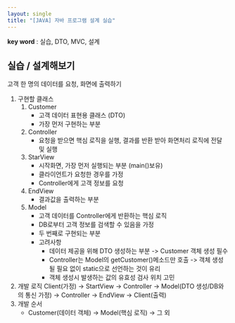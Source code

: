 ```yaml
---
layout: single
title: "[JAVA] 자바 프로그램 설계 실습"
---
```


**key word** : 실습, DTO, MVC, 설계

## 실습 / 설계해보기

고객 한 명의 데이터를 요청, 화면에 출력하기

1. 구현할 클래스
   1. Customer
      - 고객 데이터 표현용 클래스 (DTO)
      - 가장 먼저 구현하는 부분
   2. Controller
      - 요청을 받으면 핵심 로직을 실행, 결과를 반환 받아 화면처리 로직에 전달 및 실행
   3. StarView
      - 시작화면, 가장 먼저 실행되는 부분 (main()보유)
      - 클라이언트가 요청한 경우를 가정
      - Controller에게 고객 정보를 요청
   4. EndView
      - 결과값을 출력하는 부분
   5. Model
      - 고객 데이터를 Controller에게 반환하는 핵심 로직
      - DB로부터 고객 정보를 검색할 수 있음을 가정
      - 두 번째로 구현되는 부분
      - 고려사항
        - 데이터 제공을 위해 DTO 생성하는 부분 -> Customer 객체 생성 필수
        - Controller는 Model의 getCustomer()메소드만 호출 -> 객체 생성될 필요 없이 static으로 선언하는 것이 유리
        - 객체 생성시 발생하는 값의 유효성 검사 위치 고민
2. 개발 로직
   Client(가정) -> StartView -> Controller -> Model(DTO 생성/DB와의 통신 가정) -> Controller -> EndView -> Client(출력)
3. 개발 순서
   - Customer(데이터 객체) -> Model(핵심 로직) -> 그 외
